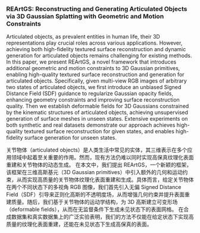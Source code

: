 ### REArtGS: Reconstructing and Generating Articulated Objects via 3D Gaussian Splatting with Geometric and Motion Constraints

Articulated objects, as prevalent entities in human life, their 3D representations play crucial roles across various applications. However, achieving both high-fidelity textured surface reconstruction and dynamic generation for articulated objects remains challenging for existing methods. In this paper, we present REArtGS, a novel framework that introduces additional geometric and motion constraints to 3D Gaussian primitives, enabling high-quality textured surface reconstruction and generation for articulated objects. Specifically, given multi-view RGB images of arbitrary two states of articulated objects, we first introduce an unbiased Signed Distance Field (SDF) guidance to regularize Gaussian opacity fields, enhancing geometry constraints and improving surface reconstruction quality. Then we establish deformable fields for 3D Gaussians constrained by the kinematic structures of articulated objects, achieving unsupervised generation of surface meshes in unseen states. Extensive experiments on both synthetic and real datasets demonstrate our approach achieves high-quality textured surface reconstruction for given states, and enables high-fidelity surface generation for unseen states.

关节物体（articulated objects）是人类生活中常见的实体，其三维表示在多个应用领域中起着至关重要的作用。然而，现有方法仍难以同时实现高保真纹理化表面重建和关节物体的动态生成。
在本文中，我们提出 REArtGS，一个新颖的框架，该框架在三维高斯基元（3D Gaussian primitives）中引入额外的几何和运动约束，从而实现高质量的关节物体纹理化表面重建和生成。具体而言，给定关节物体在两个不同状态下的多视角 RGB 图像，我们首先引入无偏 Signed Distance Field（SDF）引导来正则化高斯的不透明度场，从而增强几何约束并提升表面重建质量。随后，我们基于关节物体的运动学结构，为 3D 高斯建立可变形场（deformable fields），从而在无监督条件下生成未见状态下的表面网格。
在合成数据集和真实数据集上的广泛实验表明，我们的方法不仅能在给定状态下实现高质量的纹理化表面重建，还能在未见状态下生成高保真的表面。
